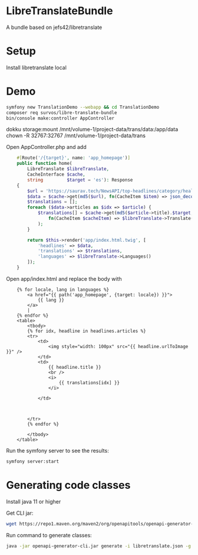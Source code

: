 # LibreTranslateBundle

A bundle based on jefs42/libretranslate 

# Setup

Install libretranslate local

# Demo

```bash
symfony new TranslationDemo --webapp && cd TranslationDemo
composer req survos/libre-translate-bundle
bin/console make:controller AppController
```


dokku storage:mount  /mnt/volume-1/project-data/trans/data:/app/data
chown -R 32767:32767 /mnt/volume-1/project-data/trans

Open AppController.php and add 

```php
    #[Route('/{target}', name: 'app_homepage')]
    public function home(
        LibreTranslate $libreTranslate,
        CacheInterface $cache,
        string         $target = 'es'): Response
    {
        $url = 'https://saurav.tech/NewsAPI/top-headlines/category/health/in.json';
        $data = $cache->get(md5($url), fn(CacheItem $item) => json_decode(file_get_contents($url)));
        $translations = [];
        foreach ($data->articles as $idx => $article) {
            $translations[] = $cache->get(md5($article->title).$target,
                fn(CacheItem $cacheItem) => $libreTranslate->Translate($article->title, target: $target)
            );
        }

        return $this->render('app/index.html.twig', [
            'headlines' => $data,
            'translations' => $translations,
            'languages' => $libreTranslate->Languages()
        ]);
    }
```

Open app/index.html and replace the body with 

```twig
    {% for locale, lang in languages %}
        <a href="{{ path('app_homepage', {target: locale}) }}">
            {{ lang }}
        </a>
        |
    {% endfor %}
    <table>
        <tbody>
        {% for idx, headline in headlines.articles %}
        <tr>
            <td>
                <img style="width: 100px" src="{{ headline.urlToImage }}" />
            </td>
            <td>
                {{ headline.title }}
                <br />
                <i>
                    {{ translations[idx] }}
                </i>

            </td>



        </tr>
        {% endfor %}

        </tbody>
    </table>
```

Run the symfony server to see the results:

```bash
symfony server:start
```

# Generating code classes

Install java 11 or higher

Get CLI jar:
```bash
wget https://repo1.maven.org/maven2/org/openapitools/openapi-generator-cli/6.6.0/openapi-generator-cli-6.6.0.jar -O openapi-generator-cli.jar
```

Run command to generate classes:
```bash
java -jar openapi-generator-cli.jar generate -i libretranslate.json -g php -o ~/projects/survos/test-libre-gen/
```

